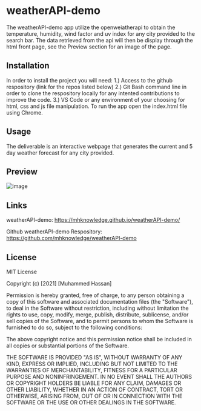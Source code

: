 # weatherAPI-demo
The weatherAPI-demo app utilize the openweiatherapi to obtain the temperature, humidity, wind factor and uv index for any city provided to the search bar.  The data retrieved from the api will then be display through the html front page, see the Preview section for an image of the page.





## Installation

In order to install the project you will need:
1.) Access to the github respository (link for the repos listed below)
2.) Git Bash command line in order to clone the respository locally for any intented contributions to improve the code.
3.) VS Code or any environment of your choosing for html, css and js file manipulation.
To run the app open the index.html file using Chrome.

## Usage
The deliverable is an interactive webpage that generates the current and 5 day weather forecast for any city provided.  

## Preview
![image](https://user-images.githubusercontent.com/79174643/114325541-9d845c00-9afe-11eb-8658-b070991445d2.png)

## Links
weatherAPI-demo: https://mhknowledge.github.io/weatherAPI-demo/

Github weatherAPI-demo Respository: https://github.com/mhknowledge/weatherAPI-demo

## License
MIT License

Copyright (c) [2021] [Muhammed Hassan]

Permission is hereby granted, free of charge, to any person obtaining a copy
of this software and associated documentation files (the "Software"), to deal
in the Software without restriction, including without limitation the rights
to use, copy, modify, merge, publish, distribute, sublicense, and/or sell
copies of the Software, and to permit persons to whom the Software is
furnished to do so, subject to the following conditions:

The above copyright notice and this permission notice shall be included in all
copies or substantial portions of the Software.

THE SOFTWARE IS PROVIDED "AS IS", WITHOUT WARRANTY OF ANY KIND, EXPRESS OR
IMPLIED, INCLUDING BUT NOT LIMITED TO THE WARRANTIES OF MERCHANTABILITY,
FITNESS FOR A PARTICULAR PURPOSE AND NONINFRINGEMENT. IN NO EVENT SHALL THE
AUTHORS OR COPYRIGHT HOLDERS BE LIABLE FOR ANY CLAIM, DAMAGES OR OTHER
LIABILITY, WHETHER IN AN ACTION OF CONTRACT, TORT OR OTHERWISE, ARISING FROM,
OUT OF OR IN CONNECTION WITH THE SOFTWARE OR THE USE OR OTHER DEALINGS IN THE
SOFTWARE.

